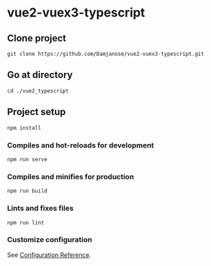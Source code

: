 # vue2-vuex3-typescript

## Clone project
```
git clone https://github.com/Damjanose/vue2-vuex3-typescript.git
```
## Go at directory
```
cd ./vue2_typescript
```

## Project setup
```
npm install
```

### Compiles and hot-reloads for development
```
npm run serve
```

### Compiles and minifies for production
```
npm run build
```

### Lints and fixes files
```
npm run lint
```

### Customize configuration
See [Configuration Reference](https://cli.vuejs.org/config/).
